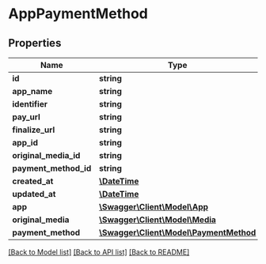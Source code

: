 # AppPaymentMethod

## Properties
Name | Type | Description | Notes
------------ | ------------- | ------------- | -------------
**id** | **string** |  | [optional] 
**app_name** | **string** |  | 
**identifier** | **string** |  | 
**pay_url** | **string** |  | [optional] 
**finalize_url** | **string** |  | [optional] 
**app_id** | **string** |  | [optional] 
**original_media_id** | **string** |  | [optional] 
**payment_method_id** | **string** |  | 
**created_at** | [**\DateTime**](\DateTime.md) |  | 
**updated_at** | [**\DateTime**](\DateTime.md) |  | [optional] 
**app** | [**\Swagger\Client\Model\App**](App.md) |  | [optional] 
**original_media** | [**\Swagger\Client\Model\Media**](Media.md) |  | [optional] 
**payment_method** | [**\Swagger\Client\Model\PaymentMethod**](PaymentMethod.md) |  | [optional] 

[[Back to Model list]](../../README.md#documentation-for-models) [[Back to API list]](../../README.md#documentation-for-api-endpoints) [[Back to README]](../../README.md)

